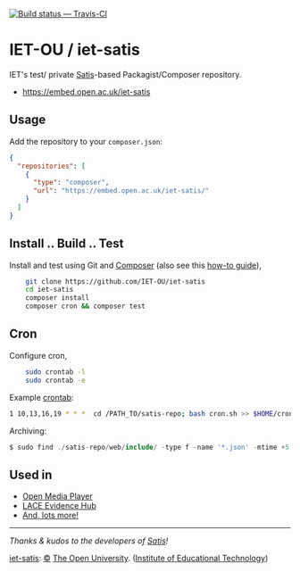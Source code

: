 
[![Build status — Travis-CI][travis-icon]][travis]

# IET-OU / iet-satis

IET's test/ private [Satis][]-based Packagist/Composer repository.

* <https://embed.open.ac.uk/iet-satis>

## Usage

Add the repository to your `composer.json`:

```json
{
  "repositories": [
    {
      "type": "composer",
      "url": "https://embed.open.ac.uk/iet-satis/"
    }
  ]
}
```

## Install .. Build .. Test

Install and test using Git and [Composer][] (also see this [how-to guide][howto]),

```sh
    git clone https://github.com/IET-OU/iet-satis
    cd iet-satis
    composer install
    composer cron && composer test
```

## Cron

Configure cron,

```sh
    sudo crontab -l
    sudo crontab -e
```

Example [crontab][]:

```sh
1 10,13,16,19 * * *  cd /PATH_TO/satis-repo; bash cron.sh >> $HOME/cron-satis.log 2>&1
```

Archiving:

```php
$ sudo find ./satis-repo/web/include/ -type f -name '*.json' -mtime +5 -exec mv {} ./satis-repo/web/include/_archive/ \;
```

## Used in

* [Open Media Player](https://github.com/IET-OU/open-media-player#!composer.json)
* [LACE Evidence Hub](https://github.com/IET-OU/oer-evidence-hub-org#!composer.json)
* [And, lots more!][search]

---
_Thanks & kudos to the developers of [Satis][]!_

[iet-satis][]: [©][c] [The Open University][ou]. ([Institute of Educational Technology][iet])

[search]: https://github.com/search?l=JSON&q=org%3AIET-OU+iet-satis&type=Code
[iet-satis]: https://github.com/IET-OU/iet-satis
[Satis]: https://github.com/composer/satis
[howto]: https://getcomposer.org/doc/articles/handling-private-packages-with-satis.md
    "Handling private packages with Satis"
[Composer]: https://getcomposer.org/
[crontab]: https://crontab.guru/#1_10,13,16,19_*_*_* " “At minute 1 past hour 10, 13, 16, and 19.” "
[c]: https://www.open.ac.uk/copyright "Copyright © 2015-2017, 2019 The Open University (IET). All rights reserved."
[iet]: https://iet.open.ac.uk/
[ou]: https://www.open.ac.uk/

[travis]:  https://travis-ci.org/IET-OU/iet-satis
[travis-icon]: https://api.travis-ci.org/IET-OU/iet-satis.svg "Build status – Travis-CI"

